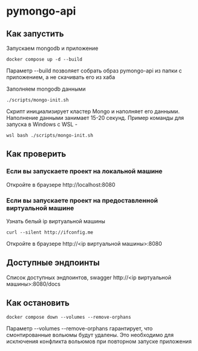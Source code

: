 # pymongo-api

## Как запустить

Запускаем mongodb и приложение

```shell
docker compose up -d --build
```
Параметр --build позволяет собрать образ pymongo-api из папки с приложением, а не скачивать его из хаба

Заполняем mongodb данными

```shell
./scripts/mongo-init.sh
```
Скрипт инициализирует кластер Mongo и наполняет его данными. Наполнение данными занимает 15-20 секунд. Пример команды для запуска в Windows с WSL - 
```shell
wsl bash ./scripts/mongo-init.sh
```
## Как проверить

### Если вы запускаете проект на локальной машине

Откройте в браузере http://localhost:8080

### Если вы запускаете проект на предоставленной виртуальной машине

Узнать белый ip виртуальной машины

```shell
curl --silent http://ifconfig.me
```

Откройте в браузере http://<ip виртуальной машины>:8080

## Доступные эндпоинты

Список доступных эндпоинтов, swagger http://<ip виртуальной машины>:8080/docs


## Как остановить

```shell
docker compose down --volumes --remove-orphans
```
Параметр --volumes --remove-orphans гарантирует, что смонтированные вольюмы будут удалены. Это необходимо для исключения конфликта вольюмов при повторном запуске приложения